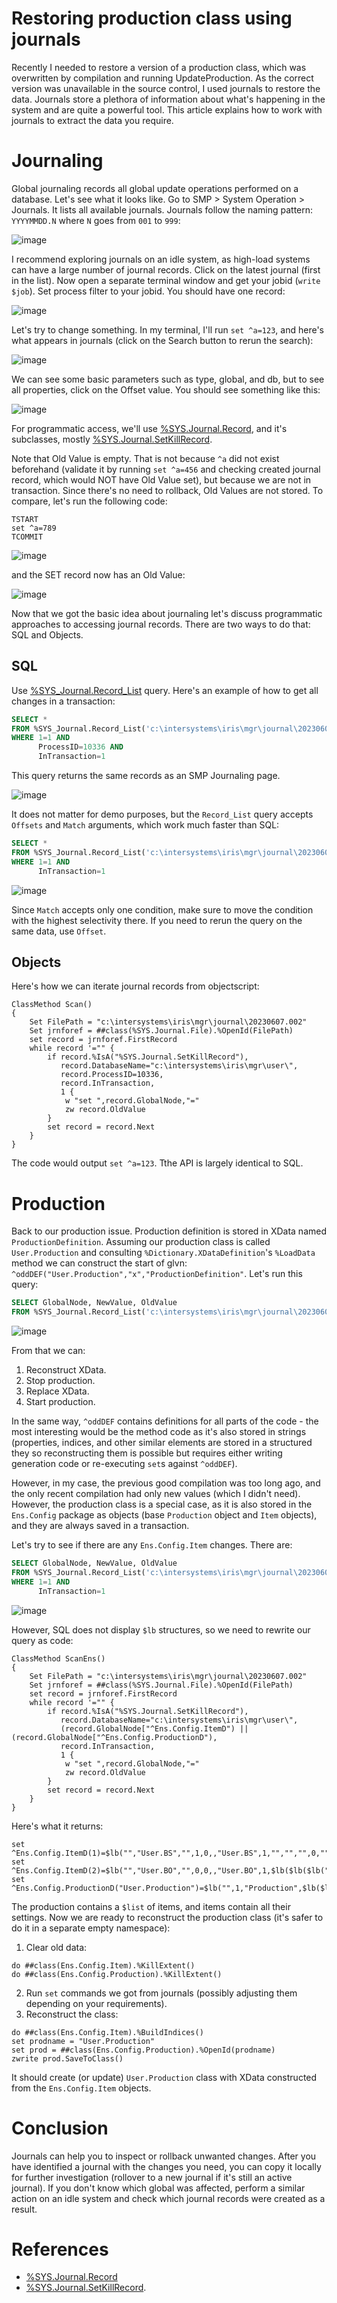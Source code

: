 # Restoring production class using journals

Recently I needed to restore a version of a production class, which was overwritten by compilation and running UpdateProduction. As the correct version was unavailable in the source control, I used journals to restore the data. Journals store a plethora of information about what's happening in the system and are quite a powerful tool. This article explains how to work with journals to extract the data you require.

# Journaling

Global journaling records all global update operations performed on a database. Let's see what it looks like. Go to SMP > System Operation > Journals. It lists all available journals. Journals follow the naming pattern: `YYYYMMDD.N` where `N` goes from `001` to `999`:

![image](https://github.com/eduard93/Articles/assets/5127457/d4c626e6-4b66-4b02-9d2d-dc69e4abdfa3)

I recommend exploring journals on an idle system, as high-load systems can have a large number of journal records. Click on the latest journal (first in the list). Now open a separate terminal window and get your jobid (`write $job`). Set process filter to your jobid. You should have one record:

![image](https://github.com/eduard93/Articles/assets/5127457/b45efc9e-72c7-4e5b-88d3-d1f48c9bd9cc)

Let's try to change something. In my terminal, I'll run `set ^a=123`, and here's what appears in journals (click on the Search button to rerun the search):

![image](https://github.com/eduard93/Articles/assets/5127457/d5fa942f-41f5-47f1-ab18-e3ef95ff1c06)

We can see some basic parameters such as type, global, and db, but to see all properties, click on the Offset value. You should see something like this:

![image](https://github.com/eduard93/Articles/assets/5127457/2a78f6d4-8075-4b5e-ab73-55605741d36a)

For programmatic access, we'll use [%SYS.Journal.Record](https://docs.intersystems.com/irislatest/csp/documatic/%25CSP.Documatic.cls?LIBRARY=%25SYS&CLASSNAME=%25SYS.Journal.Record), and it's subclasses, mostly [%SYS.Journal.SetKillRecord](https://docs.intersystems.com/irislatest/csp/documatic/%25CSP.Documatic.cls?LIBRARY=%25SYS&CLASSNAME=%25SYS.Journal.SetKillRecord).

Note that Old Value is empty. That is not because `^a` did not exist beforehand (validate it by running `set ^a=456` and checking created journal record, which would NOT have Old Value set), but because we are not in transaction. Since there's no need to rollback, Old Values are not stored. To compare, let's run the following code:

```objectscript
TSTART
set ^a=789
TCOMMIT
```

![image](https://github.com/eduard93/Articles/assets/5127457/8a739bf9-1722-4087-aea3-99bb3236a8bf)

and the SET record now has an Old Value:

![image](https://github.com/eduard93/Articles/assets/5127457/2687d333-4a83-4814-a5cb-53c7fc2f214b)

Now that we got the basic idea about journaling let's discuss programmatic approaches to accessing journal records. There are two ways to do that: SQL and Objects.

## SQL

Use [%SYS_Journal.Record_List](https://docs.intersystems.com/irislatest/csp/documatic/%25CSP.Documatic.cls?LIBRARY=%25SYS&CLASSNAME=%25SYS.Journal.Record#anchor_queries) query. Here's an example of how to get all changes in a transaction:

```sql
SELECT * 
FROM %SYS_Journal.Record_List('c:\intersystems\iris\mgr\journal\20230607.002')
WHERE 1=1 AND
      ProcessID=10336 AND 
      InTransaction=1
```

This query returns the same records as an SMP Journaling page. 

![image](https://github.com/eduard93/Articles/assets/5127457/102e53f2-83fc-4a6a-8806-12a27083eeb8)

It does not matter for demo purposes, but the `Record_List` query accepts `Offsets` and `Match` arguments, which work much faster than SQL:

```sql
SELECT * 
FROM %SYS_Journal.Record_List('c:\intersystems\iris\mgr\journal\20230607.002',,,,$listbuild('ProcessID','=','10336'))
WHERE 1=1 AND
      InTransaction=1
```

![image](https://github.com/eduard93/Articles/assets/5127457/73ce2e57-7c92-4e41-ac3d-88f2b32a3ed5)

Since `Match` accepts only one condition, make sure to move the condition with the highest selectivity there. If you need to rerun the query on the same data, use `Offset`.

## Objects

Here's how we can iterate journal records from objectscript: 

```objectscript
ClassMethod Scan()
{
    Set FilePath = "c:\intersystems\iris\mgr\journal\20230607.002"
    Set jrnforef = ##class(%SYS.Journal.File).%OpenId(FilePath)
    set record = jrnforef.FirstRecord
    while record '="" {
        if record.%IsA("%SYS.Journal.SetKillRecord"), 
           record.DatabaseName="c:\intersystems\iris\mgr\user\", 
           record.ProcessID=10336,
           record.InTransaction,
           1 {
            w "set ",record.GlobalNode,"="
            zw record.OldValue
        }
        set record = record.Next
    }
}
```

The code would output `set ^a=123`. Tthe API is largely identical to SQL.

# Production

Back to our production issue. Production definition is stored in XData named `ProductionDefinition`. Assuming our production class is called `User.Production` and consulting `%Dictionary.XDataDefinition`'s `%LoadData` method we can construct the start of glvn: `^oddDEF("User.Production","x","ProductionDefinition"`. Let's run this query:

```sql
SELECT GlobalNode, NewValue, OldValue
FROM %SYS_Journal.Record_List('c:\intersystems\iris\mgr\journal\20230607.002',,,,$listbuild('GlobalNode','[','^oddDEF("User.Production","x","ProductionDefinition"'))
```

![image](https://github.com/eduard93/Articles/assets/5127457/4e88f233-ea3b-45b7-bae5-ee3016df1378)

From that we can:

1. Reconstruct XData.
2. Stop production.
3. Replace XData.
4. Start production.

In the same way, `^oddDEF` contains definitions for all parts of the code - the most interesting would be the method code as it's also stored in strings (properties, indices, and other similar elements are stored in a structured they so reconstructing them is possible but requires either writing generation code or re-executing `set`s against `^oddDEF`). 

However, in my case, the previous good compilation was too long ago, and the only recent compilation had only new values (which I didn't need). However, the production class is a special case, as it is also stored in the `Ens.Config` package as objects (base `Production` object and `Item` objects), and they are always saved in a transaction. 

Let's try to see if there are any `Ens.Config.Item` changes. There are:

```sql
SELECT GlobalNode, NewValue, OldValue
FROM %SYS_Journal.Record_List('c:\intersystems\iris\mgr\journal\20230607.002',,,,$listbuild('GlobalNode','[','^Ens.Config.ItemD'))
WHERE 1=1 AND
      InTransaction=1
```
![image](https://github.com/eduard93/Articles/assets/5127457/457aef5b-3555-47b2-95a4-8ff395834456)


However, SQL does not display `$lb` structures, so we need to rewrite our query as code:

```objectscript
ClassMethod ScanEns()
{
    Set FilePath = "c:\intersystems\iris\mgr\journal\20230607.002"
    Set jrnforef = ##class(%SYS.Journal.File).%OpenId(FilePath)
    set record = jrnforef.FirstRecord
    while record '="" {
        if record.%IsA("%SYS.Journal.SetKillRecord"), 
           record.DatabaseName="c:\intersystems\iris\mgr\user\", 
           (record.GlobalNode["^Ens.Config.ItemD") || (record.GlobalNode["^Ens.Config.ProductionD"),
           record.InTransaction,
           1 {
            w "set ",record.GlobalNode,"="
            zw record.OldValue
        }
        set record = record.Next
    }
}
```

Here's what it returns:

```objectscript
set ^Ens.Config.ItemD(1)=$lb("","User.BS","",1,0,,"User.BS",1,"","","",0,"","","")
set ^Ens.Config.ItemD(2)=$lb("","User.BO","",0,0,,"User.BO",1,$lb($lb($lb("IPAddress","Adapter","127.0.0.1"))),"","",0,"","User.Production","")
set ^Ens.Config.ProductionD("User.Production")=$lb("",1,"Production",$lb($lb("1"),$lb("2")),0,1,"","")
```

The production contains a `$list` of items, and items contain all their settings. Now we are ready to reconstruct the production class (it's safer to do it in a separate empty namespace):

1. Clear old data:

```objectscript
do ##class(Ens.Config.Item).%KillExtent()
do ##class(Ens.Config.Production).%KillExtent()
```

2. Run `set` commands we got from journals (possibly adjusting them depending on your requirements).
3. Reconstruct the class:
```objectscript
do ##class(Ens.Config.Item).%BuildIndices()
set prodname = "User.Production"
set prod = ##class(Ens.Config.Production).%OpenId(prodname)
zwrite prod.SaveToClass()
```
It should create (or update) `User.Production` class with XData constructed from the `Ens.Config.Item` objects.

# Conclusion

Journals can help you to inspect or rollback unwanted changes. After you have identified a journal with the changes you need, you can copy it locally for further investigation (rollover to a new journal if it's still an active journal). If you don't know which global was affected, perform a similar action on an idle system and check which journal records were created as a result.

# References
- [%SYS.Journal.Record](https://docs.intersystems.com/irislatest/csp/documatic/%25CSP.Documatic.cls?LIBRARY=%25SYS&CLASSNAME=%25SYS.Journal.Record) 
- [%SYS.Journal.SetKillRecord](https://docs.intersystems.com/irislatest/csp/documatic/%25CSP.Documatic.cls?LIBRARY=%25SYS&CLASSNAME=%25SYS.Journal.SetKillRecord).
